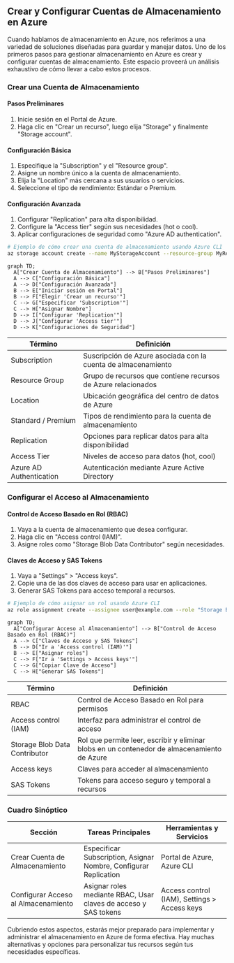 ## Crear y Configurar Cuentas de Almacenamiento en Azure

Cuando hablamos de almacenamiento en Azure, nos referimos a una variedad de soluciones diseñadas para guardar y manejar datos. Uno de los primeros pasos para gestionar almacenamiento en Azure es crear y configurar cuentas de almacenamiento. Este espacio proveerá un análisis exhaustivo de cómo llevar a cabo estos procesos.

### Crear una Cuenta de Almacenamiento

#### Pasos Preliminares
1. Inicie sesión en el Portal de Azure.
2. Haga clic en "Crear un recurso", luego elija "Storage" y finalmente "Storage account".

#### Configuración Básica
1. Especifique la "Subscription" y el "Resource group".
2. Asigne un nombre único a la cuenta de almacenamiento.
3. Elija la "Location" más cercana a sus usuarios o servicios.
4. Seleccione el tipo de rendimiento: Estándar o Premium.

#### Configuración Avanzada
1. Configurar "Replication" para alta disponibilidad.
2. Configure la "Access tier" según sus necesidades (hot o cool).
3. Aplicar configuraciones de seguridad como "Azure AD authentication".

```bash
# Ejemplo de cómo crear una cuenta de almacenamiento usando Azure CLI
az storage account create --name MyStorageAccount --resource-group MyResourceGroup --location eastus --sku Standard_LRS
```

```mermaid
graph TD;
  A["Crear Cuenta de Almacenamiento"] --> B["Pasos Preliminares"]
  A --> C["Configuración Básica"]
  A --> D["Configuración Avanzada"]
  B --> E["Iniciar sesión en Portal"]
  B --> F["Elegir 'Crear un recurso'"]
  C --> G["Especificar 'Subscription'"]
  C --> H["Asignar Nombre"]
  D --> I["Configurar 'Replication'"]
  D --> J["Configurar 'Access tier'"]
  D --> K["Configuraciones de Seguridad"]
```

| Término               | Definición                                                   |
|----------------------|--------------------------------------------------------------|
| Subscription         | Suscripción de Azure asociada con la cuenta de almacenamiento |
| Resource Group       | Grupo de recursos que contiene recursos de Azure relacionados |
| Location             | Ubicación geográfica del centro de datos de Azure             |
| Standard / Premium   | Tipos de rendimiento para la cuenta de almacenamiento         |
| Replication          | Opciones para replicar datos para alta disponibilidad        |
| Access Tier          | Niveles de acceso para datos (hot, cool)                     |
| Azure AD Authentication | Autenticación mediante Azure Active Directory |

### Configurar el Acceso al Almacenamiento

#### Control de Acceso Basado en Rol (RBAC)
1. Vaya a la cuenta de almacenamiento que desea configurar.
2. Haga clic en "Access control (IAM)".
3. Asigne roles como "Storage Blob Data Contributor" según necesidades.

#### Claves de Acceso y SAS Tokens
1. Vaya a "Settings" > "Access keys".
2. Copie una de las dos claves de acceso para usar en aplicaciones.
3. Generar SAS Tokens para acceso temporal a recursos.

```bash
# Ejemplo de cómo asignar un rol usando Azure CLI
az role assignment create --assignee user@example.com --role "Storage Blob Data Contributor" --scope /subscriptions/{SubID}/resourceGroups/{ResourceGroupName}/providers/Microsoft.Storage/storageAccounts/{StorageAccount}
```

```mermaid
graph TD;
  A["Configurar Acceso al Almacenamiento"] --> B["Control de Acceso Basado en Rol (RBAC)"]
  A --> C["Claves de Acceso y SAS Tokens"]
  B --> D["Ir a 'Access control (IAM)'"]
  B --> E["Asignar roles"]
  C --> F["Ir a 'Settings > Access keys'"]
  C --> G["Copiar Clave de Acceso"]
  C --> H["Generar SAS Tokens"]
```

| Término               | Definición                                                   |
|----------------------|--------------------------------------------------------------|
| RBAC                 | Control de Acceso Basado en Rol para permisos                 |
| Access control (IAM) | Interfaz para administrar el control de acceso                |
| Storage Blob Data Contributor | Rol que permite leer, escribir y eliminar blobs en un contenedor de almacenamiento de Azure |
| Access keys          | Claves para acceder al almacenamiento                         |
| SAS Tokens           | Tokens para acceso seguro y temporal a recursos               |

### Cuadro Sinóptico

| Sección                          | Tareas Principales                               | Herramientas y Servicios   |
|----------------------------------|--------------------------------------------------|----------------------------|
| Crear Cuenta de Almacenamiento   | Especificar Subscription, Asignar Nombre, Configurar Replication | Portal de Azure, Azure CLI |
| Configurar Acceso al Almacenamiento | Asignar roles mediante RBAC, Usar claves de acceso y SAS tokens | Access control (IAM), Settings > Access keys  |

Cubriendo estos aspectos, estarás mejor preparado para implementar y administrar el almacenamiento en Azure de forma efectiva. Hay muchas alternativas y opciones para personalizar tus recursos según tus necesidades específicas.
